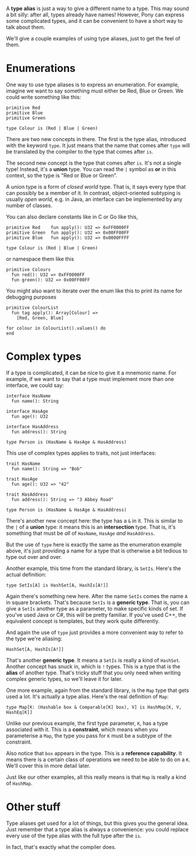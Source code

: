 A __type alias__ is just a way to give a different name to a type. This may sound a bit silly: after all, types already have names! However, Pony can express some complicated types, and it can be convenient to have a short way to talk about them.

We'll give a couple examples of using type aliases, just to get the feel of them.

# Enumerations

One way to use type aliases is to express an enumeration. For example, imagine we want to say something must either be Red, Blue or Green. We could write something like this:

```pony
primitive Red
primitive Blue
primitive Green

type Colour is (Red | Blue | Green)
```

There are two new concepts in there. The first is the type alias, introduced with the keyword `type`. It just means that the name that comes after `type` will be translated by the compiler to the type that comes after `is`.

The second new concept is the type that comes after `is`. It's not a single type! Instead, it's a __union__ type. You can read the `|` symbol as __or__ in this context, so the type is "Red or Blue or Green".

A union type is a form of _closed world_ type. That is, it says every type that can possibly be a member of it. In contrast, object-oriented subtyping is usually _open world_, e.g. in Java, an interface can be implemented by any number of classes.

You can also declare constants like in C or Go like this,
```pony
primitive Red    fun apply(): U32 => 0xFF0000FF
primitive Green  fun apply(): U32 => 0x00FF00FF
primitive Blue   fun apply(): U32 => 0x0000FFFF

type Colour is (Red | Blue | Green)
```

or namespace them like this
```pony
primitive Colours
  fun red(): U32 => 0xFF0000FF
  fun green(): U32 => 0x00FF00FF
```

You might also want to iterate over the enum like this to print its name for debugging purposes
```pony
primitive ColourList
  fun tag apply(): Array[Colour] =>
    [Red, Green, Blue]

for colour in ColourList().values() do
end
```

# Complex types

If a type is complicated, it can be nice to give it a mnemonic name. For example, if we want to say that a type must implement more than one interface, we could say:

```pony
interface HasName
  fun name(): String

interface HasAge
  fun age(): U32

interface HasAddress
  fun address(): String

type Person is (HasName & HasAge & HasAddress)
```

This use of complex types applies to traits, not just interfaces:

```pony
trait HasName
  fun name(): String => "Bob"

trait HasAge
  fun age(): U32 => "42"

trait HasAddress
  fun address(): String => "3 Abbey Road"

type Person is (HasName & HasAge & HasAddress)
```

There's another new concept here: the type has a `&` in it. This is similar to the `|` of a __union__ type: it means this is an __intersection__ type. That is, it's something that must be _all_ of `HasName`, `HasAge` _and_ `HasAddress`.

But the use of `type` here is exactly the same as the enumeration example above, it's just providing a name for a type that is otherwise a bit tedious to type out over and over.

Another example, this time from the standard library, is `SetIs`. Here's the actual definition:

```pony
type SetIs[A] is HashSet[A, HashIs[A!]]
```

Again there's something new here. After the name `SetIs` comes the name `A` in square brackets. That's because `SetIs` is a __generic type__. That is, you can give a `SetIs` another type as a parameter, to make specific kinds of set. If you've used Java or C#, this will be pretty familiar. If you've used C++, the equivalent concept is templates, but they work quite differently.

And again the use of `type` just provides a more convenient way to refer to the type we're aliasing:

```pony
HashSet[A, HashIs[A!]]
```

That's another __generic type__. It means a `SetIs` is really a kind of `HashSet`. Another concept has snuck in, which is `!` types. This is a type that is the __alias__ of another type. That's tricky stuff that you only need when writing complex generic types, so we'll leave it for later.

One more example, again from the standard library, is the `Map` type that gets used a lot. It's actually a type alias. Here's the real definition of `Map`:

```pony
type Map[K: (Hashable box & Comparable[K] box), V] is HashMap[K, V, HashEq[K]]
```

Unlike our previous example, the first type parameter, `K`, has a type associated with it. This is a __constraint__, which means when you parameterise a `Map`, the type you pass for `K` must be a subtype of the constraint.

Also notice that `box` appears in the type. This is a __reference capability__. It means there is a certain class of operations we need to be able to do on a `K`. We'll cover this in more detail later.

Just like our other examples, all this really means is that `Map` is really a kind of `HashMap`.

# Other stuff

Type aliases get used for a lot of things, but this gives you the general idea. Just remember that a type alias is always a convenience: you could replace every use of the type alias with the full type after the `is`.

In fact, that's exactly what the compiler does.
